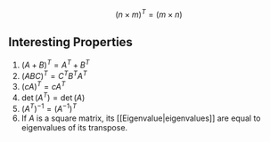 $$
(n \times m)^{T} = (m\times n)
$$

## Interesting Properties
1) $(A+B)^{T}= A^{T}+ B^{T}$
2) $(ABC)^{T}=C^{T}B^{T}A^{T}$
3) $(cA)^{T}=cA^{T}$
4) $\det(A^{T})=\det(A)$
5) $(A^{T})^{-1}=(A^{-1})^{T}$
6) If $A$ is a square matrix, its [[Eigenvalue|eigenvalues]] are equal to eigenvalues of its transpose.

